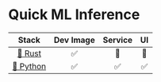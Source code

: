 # Quick ML Inference

| Stack | Dev Image | Service | UI |
|:-----:|:---------:|:-------:|:--:|
| [🦀 Rust](./mlrust/) | ✅ | 🚧 | 🚧 |
| [🐍 Python](./fastapi_gradio/) | ✅ | ✅ | ✅ |

